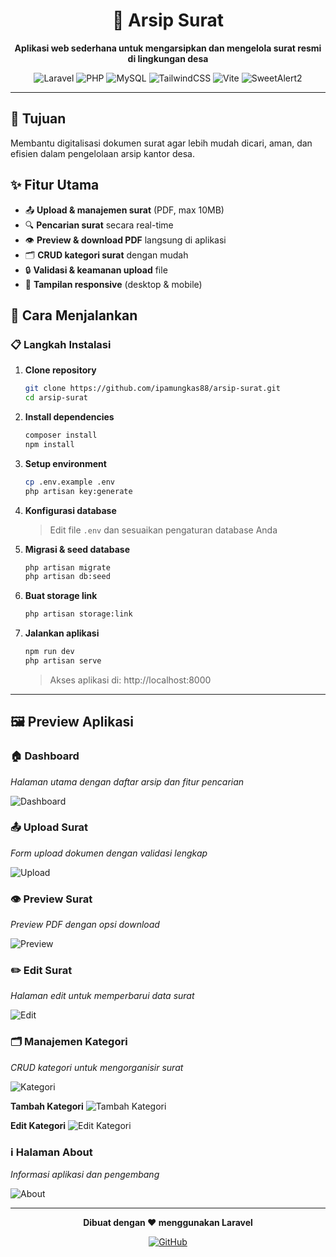 <div align="center">

# 📄 Arsip Surat

**Aplikasi web sederhana untuk mengarsipkan dan mengelola surat resmi di lingkungan desa**

![Laravel](https://img.shields.io/badge/Laravel-12.x-FF2D20?style=flat-square&logo=laravel)
![PHP](https://img.shields.io/badge/PHP-8.3+-777BB4?style=flat-square&logo=php)
![MySQL](https://img.shields.io/badge/MySQL-8.0+-4479A1?style=flat-square&logo=mysql)
![TailwindCSS](https://img.shields.io/badge/TailwindCSS-4.0-06B6D4?style=flat-square&logo=tailwindcss)
![Vite](https://img.shields.io/badge/Vite-7.0-646CFF?style=flat-square&logo=vite)
![SweetAlert2](https://img.shields.io/badge/SweetAlert2-11.x-FF6B6B?style=flat-square)

</div>

---

## 🎯 Tujuan

Membantu digitalisasi dokumen surat agar lebih mudah dicari, aman, dan efisien dalam pengelolaan arsip kantor desa.

## ✨ Fitur Utama

-   📤 **Upload & manajemen surat** (PDF, max 10MB)
-   🔍 **Pencarian surat** secara real-time
-   👁️ **Preview & download PDF** langsung di aplikasi
-   🗂️ **CRUD kategori surat** dengan mudah
-   🔒 **Validasi & keamanan upload** file
-   📱 **Tampilan responsive** (desktop & mobile)

## 🚀 Cara Menjalankan

### 📋 **Langkah Instalasi**

1. **Clone repository**

    ```bash
    git clone https://github.com/ipamungkas88/arsip-surat.git
    cd arsip-surat
    ```

2. **Install dependencies**

    ```bash
    composer install
    npm install
    ```

3. **Setup environment**

    ```bash
    cp .env.example .env
    php artisan key:generate
    ```

4. **Konfigurasi database**

    > Edit file `.env` dan sesuaikan pengaturan database Anda

5. **Migrasi & seed database**

    ```bash
    php artisan migrate
    php artisan db:seed
    ```

6. **Buat storage link**

    ```bash
    php artisan storage:link
    ```

7. **Jalankan aplikasi**

    ```bash
    npm run dev
    php artisan serve
    ```

    > Akses aplikasi di: http://localhost:8000

---

## 🖼️ Preview Aplikasi

### 🏠 Dashboard

_Halaman utama dengan daftar arsip dan fitur pencarian_

![Dashboard](public/images/image.png)

### 📤 Upload Surat

_Form upload dokumen dengan validasi lengkap_

![Upload](public/images/unggah.png)

### 👁️ Preview Surat

_Preview PDF dengan opsi download_

![Preview](public/images/lihat.png)

### ✏️ Edit Surat

_Halaman edit untuk memperbarui data surat_

![Edit](public/images/edit.png)

### 🗂️ Manajemen Kategori

_CRUD kategori untuk mengorganisir surat_

![Kategori](public/images/kategori.png)

**Tambah Kategori**
![Tambah Kategori](public/images/tambahkategori.png)

**Edit Kategori**
![Edit Kategori](public/images/editkategori.png)

### ℹ️ Halaman About

_Informasi aplikasi dan pengembang_

![About](public/images/about.png)

---

<div align="center">

**Dibuat dengan ❤️ menggunakan Laravel**

[![GitHub](https://img.shields.io/badge/GitHub-ipamungkas88-181717?style=flat-square&logo=github)](https://github.com/ipamungkas88)

</div>
